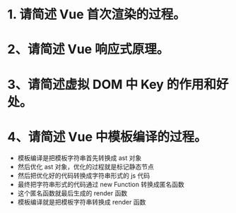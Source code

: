 # 1. 请简述 Vue 首次渲染的过程。

# 2、请简述 Vue 响应式原理。

# 3、请简述虚拟 DOM 中 Key 的作用和好处。

# 4、请简述 Vue 中模板编译的过程。
- 模板编译是把模板字符串首先转换成 ast 对象
- 然后优化 ast 对象，优化的过程就是标记静态节点
- 然后把优化好的代码转换成字符串形式的 js 代码
- 最终把字符串形式的代码通过 new Function 转换成匿名函数
- 这个匿名函数就最后生成的 render 函数
- 模板编译就是把模板字符串转换成 render 函数